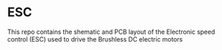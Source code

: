# ESC
This repo contains the shematic and PCB layout of the Electronic speed control (ESC) used to drive the Brushless DC electric motors
